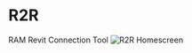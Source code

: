 # R2R
RAM Revit Connection Tool
![R2R Homescreen](https://github.com/retug/R2R/assets/45467091/14ea157d-a0da-4d78-bcb8-8a121008df62)
